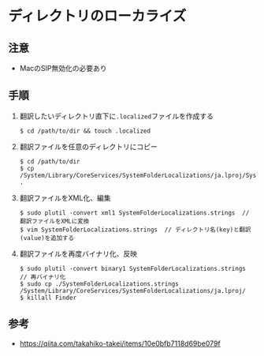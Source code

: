 # ディレクトリのローカライズ

## 注意

- MacのSIP無効化の必要あり

## 手順

1. 翻訳したいディレクトリ直下に`.localized`ファイルを作成する

    ```
    $ cd /path/to/dir && touch .localized
    ```

1. 翻訳ファイルを任意のディレクトリにコピー

    ```
    $ cd /path/to/dir  
    $ cp /System/Library/CoreServices/SystemFolderLocalizations/ja.lproj/SystemFolderLocalizations.strings .
    ```

1. 翻訳ファイルをXML化、編集

    ```
    $ sudo plutil -convert xml1 SystemFolderLocalizations.strings  // 翻訳ファイルをXMLに変換
    $ vim SystemFolderLocalizations.strings  // ディレクトリ名(key)と翻訳(value)を追加する
    ```

1. 翻訳ファイルを再度バイナリ化、反映

    ```
    $ sudo plutil -convert binary1 SystemFolderLocalizations.strings  // 再バイナリ化
    $ sudo cp ./SystemFolderLocalizations.strings /System/Library/CoreServices/SystemFolderLocalizations/ja.lproj/
    $ killall Finder
    ```

## 参考

- https://qiita.com/takahiko-takei/items/10e0bfb7118d69be079f

